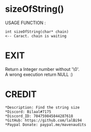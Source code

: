 # sizeOfString()
USAGE FUNCTION :<br/>

```
int sizeOfString(char* chain)                                            <-- Caract. chain is waiting
```

# EXIT  
Return a Integer number without '\0'.<br/>
A wrong execution return NULL :)

# CREDIT
    *Description: Find the string size 
    *Discord: Bilaal#7175
    *Discord_ID: 704759845844287618
    *GitHub: https://github.com/lalBi94
    *Paypal Donate: paypal.me/mavenaudits
